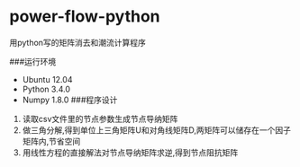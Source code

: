 # power-flow-python
用python写的矩阵消去和潮流计算程序

###运行环境
* Ubuntu 12.04
* Python 3.4.0
* Numpy 1.8.0
###程序设计
1. 读取csv文件里的节点参数生成节点导纳矩阵
2. 做三角分解,得到单位上三角矩阵U和对角线矩阵D,两矩阵可以储存在一个因子矩阵内,节省空间
3. 用线性方程的直接解法对节点导纳矩阵求逆,得到节点阻抗矩阵
